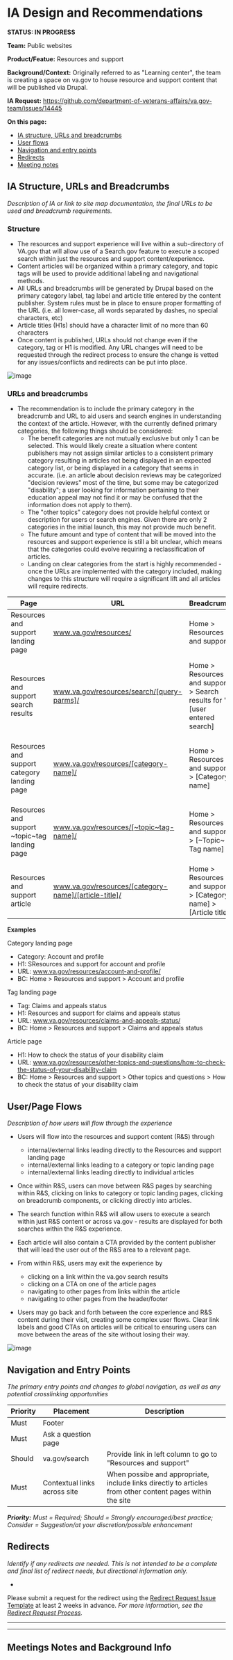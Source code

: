 # IA Design and Recommendations
**STATUS: IN PROGRESS**

**Team:**  Public websites

**Product/Featue:** Resources and support

**Background/Context:**   Originally referred to as "Learning center", the team is creating a space on va.gov to house resource and support content that will be published via Drupal. 

**IA Request:** https://github.com/department-of-veterans-affairs/va.gov-team/issues/14445

**On this page:**
- [IA structure, URLs and breadcrumbs](#ia)
- [User flows](#flows)
- [Navigation and entry points](#nav)
- [Redirects](#redirects)
- [Meeting notes](#notes)


## <a name="ia"></a>IA Structure, URLs and Breadcrumbs <br>
*Description of IA or link to site map documentation, the final URLs to be used and breadcrumb requirements.*

### Structure
- The resources and support experience will live within a sub-directory of VA.gov that will allow use of a Search.gov feature to execute a scoped search within just the resources and support content/experience.  
- Content articles will be organized within a primary category, and topic tags will be used to provide additional labeling and navigational methods.
- All URLs and breadcrumbs will be generated by Drupal based on the primary category label, tag label and article title entered by the content publisher.  System rules must be in place to ensure proper formatting of the URL (i.e. all lower-case, all words separated by dashes, no special characters, etc)
- Article titles (H1s) should have a character limit of no more than 60 characters
- Once content is published, URLs should not change even if the category, tag or H1 is modified.  Any URL changes will need to be requested through the redirect process to ensure the change is vetted for any issues/conflicts and redirects can be put into place. 

![image](https://user-images.githubusercontent.com/20994159/95795958-56352400-0cb1-11eb-93c7-f9759b726f1a.png)

### URLs and breadcrumbs 
- The recommendation is to include the primary category in the breadcrumb and URL to aid users and search engines in understanding the context of the article. However, with the currently defined primary categories, the following things should be considered:
  - The benefit categories are not mutually exclusive but only 1 can be selected.   This would likely create a situation where content publishers may not assign similar articles to a consistent primary category resulting in articles not being displayed in an expected category list, or being displayed in a category that seems in accurate.  (i.e. an article about decision reviews may be categorized "decision reviews" most of the time, but some may be categorized "disability"; a user looking for information pertaining to their education appeal may not find it or may be confused that the information does not apply to them). 
  - The "other topics" category does not provide helpful context or description for users or search engines.  Given there are only 2 categories in the initial launch, this may not provide much benefit. 
  - The future amount and type of content that will be moved into the resources and support experience is still a bit unclear, which means that the categories could evolve requiring a reclassification of articles.
  - Landing on clear categories from the start is highly recommended - once the URLs are implemented with the category included, making changes to this structure will require a significant lift and all articles will require redirects. 

**Page**  | **URL** | **Breadcrumb** | **Notes**
--- | --- | --- | ---
Resources and support landing page   | www.va.gov/resources/   |  Home  > Resources and support   |  |
Resources and support search results   | www.va.gov/resources/search/[query-parms]/   |  Home  > Resources and support > Search results for "[user entered search]  | Include sub-text on page " Showing 1-x of xx results for "[user entered search]" |
Resources and support category landing page   | www.va.gov/resources/[category-name]/   |  Home  > Resources and support > [Category name]   | Category name should be pulled directly from Drupal  |
Resources and support ~topic~tag landing page   | www.va.gov/resources/[~topic~tag-name]/   |  Home  > Resources and support > [~Topic~ Tag name]   | ~Topic~Tag name should be pulled directly from Drupal  |
Resources and support article   | www.va.gov/resources/[category-name]/[article-title]/   |  Home  > Resources and support > [Category name] > [Article title]   | Article title should be pulled directly from Drupal  |

**Examples**

Category landing page
- Category: Account and profile
- H1: SResources and support for account and profile
- URL: www.va.gov/resources/account-and-profile/
- BC: Home > Resources and support > Account and profile

Tag landing page
- Tag: Claims and appeals status
- H1: Resources and support for claims and appeals status
- URL: www.va.gov/resources/claims-and-appeals-status/
- BC: Home > Resources and support > Claims and appeals status

Article page
- H1: How to check the status of your disability claim
- URL: www.va.gov/resources/other-topics-and-questions/how-to-check-the-status-of-your-disability-claim
- BC: Home > Resources and support > Other topics and questions > How to check the status of your disability claim



## <a name="flows"></a>User/Page Flows <br>
*Description of how users will flow through the experience*

- Users will flow into the resources and support content (R&S) through
  - internal/external links leading directly to the Resources and support landing page
  - internal/external links leading to a category or topic landing page
  - internal/external links leading directly to individual articles
- Once within R&S, users can move between R&S pages by searching within R&S, clicking on links to category or topic landing pages, clicking on breadcrumb components, or clicking directly into articles.
- The search function within R&S will allow users to execute a search within just R&S content or across va.gov - results are displayed for both searches within the R&S experience. 
- Each article will also contain a CTA provided by the content publisher that will lead the user out of the R&S area to a relevant page.
- From within R&S, users may exit the experience by 
  - clicking on a link within the va.gov search results
  - clicking on a CTA on one of the article pages
  - navigating to other pages from links within the article
  - navigating to other pages from the header/footer

- Users may go back and forth between the core experience and R&S content during their visit, creating some complex user flows.  Clear link labels and good CTAs on articles will be critical to ensuring users can move between the areas of the site without losing their way. 

![image](https://user-images.githubusercontent.com/20994159/95799580-c09e9200-0cba-11eb-8f52-aa6b212e08be.png)

## <a name="nav"></a>Navigation and Entry Points <br>
*The primary entry points and changes to global navigation, as well as any potential crosslinking opportunities*

Priority | Placement | Description
--- | --- | ---
Must | Footer | 
Must | Ask a question page | 
Should  | va.gov/search   |  Provide link in left column to go to "Resources and support"  |
Must  | Contextual links across site | When possibe and appropriate, include links directly to articles from other content pages within the site

***Priority:** Must = Required; Should = Strongly encouraged/best practice; Consider = Suggestion/at your discretion/possible enhancement* 


## <a name="redirects"></a>Redirects <br>
*Identify if any redirects are needed.  This is not intended to be a complete and final list of redirect needs, but directional information only.*  

-  

Please submit a request for the redirect using the [Redirect Request Issue Template](https://github.com/department-of-veterans-affairs/va.gov-team/issues/new?assignees=mnorthuis&labels=content-ia-team%2C+ia&template=redirect-request.md&title=Redirect+Request) at least 2 weeks in advance. 
*For more information, see the [Redirect Request Process](https://github.com/department-of-veterans-affairs/va.gov-team/blob/master/platform/information-architecture/request-redirect.md).*


<hr>
<hr>

## <a name="notes"></a>Meetings Notes and Background Info

